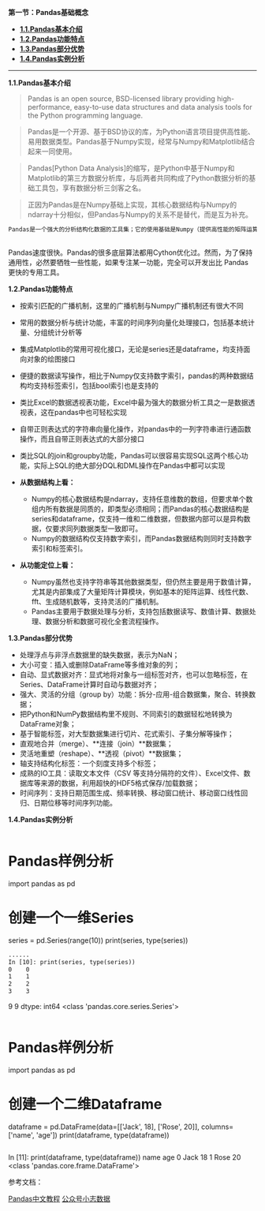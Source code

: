 **第一节：Pandas基础概念**

- <a href="#1.1">**1.1.Pandas基本介绍**</a>
- <a href="#1.2">**1.2.Pandas功能特点**</a>
- <a href="#1.3">**1.3.Pandas部分优势**</a>
- <a href="#1.4">**1.4.Pandas实例分析**</a>
---

<a id="1.1">**1.1.Pandas基本介绍**</a>

> Pandas is an open source, BSD-licensed library providing high-performance, easy-to-use data structures and data analysis tools for the Python programming language.

> Pandas是一个开源、基于BSD协议的库，为Python语言项目提供高性能、易用数据类型。Pandas基于Numpy实现，经常与Numpy和Matplotlib结合起来一同使用。

> Pandas[Python Data Analysis]的缩写，是Python中基于Numpy和Matplotlib的第三方数据分析库，与后两者共同构成了Python数据分析的基础工具包，享有数据分析三剑客之名。

> 正因为Pandas是在Numpy基础上实现，其核心数据结构与Numpy的ndarray十分相似，但Pandas与Numpy的关系不是替代，而是互为补充。

```html
Pandas是一个强大的分析结构化数据的工具集；它的使用基础是Numpy（提供高性能的矩阵运算）；用于数据挖掘和数据分析，同时也提供数据清洗功能。
```
```html
```
Pandas速度很快。Pandas的很多底层算法都用Cython优化过。然而，为了保持通用性，必然要牺牲一些性能，如果专注某一功能，完全可以开发出比 Pandas 更快的专用工具。



<a id="1.2">**1.2.Pandas功能特点**</a>

- 按索引匹配的广播机制，这里的广播机制与Numpy广播机制还有很大不同
- 常用的数据分析与统计功能，丰富的时间序列向量化处理接口，包括基本统计量、分组统计分析等
- 集成Matplotlib的常用可视化接口，无论是series还是dataframe，均支持面向对象的绘图接口
- 便捷的数据读写操作，相比于Numpy仅支持数字索引，pandas的两种数据结构均支持标签索引，包括bool索引也是支持的
- 类比Excel的数据透视表功能，Excel中最为强大的数据分析工具之一是数据透视表，这在pandas中也可轻松实现
- 自带正则表达式的字符串向量化操作，对pandas中的一列字符串进行通函数操作，而且自带正则表达式的大部分接口
- 类比SQL的join和groupby功能，Pandas可以很容易实现SQL这两个核心功能，实际上SQL的绝大部分DQL和DML操作在Pandas中都可以实现

- **从数据结构上看：**
	- Numpy的核心数据结构是ndarray，支持任意维数的数组，但要求单个数组内所有数据是同质的，即类型必须相同；而Pandas的核心数据结构是series和dataframe，仅支持一维和二维数据，但数据内部可以是异构数据，仅要求同列数据类型一致即可。
	- Numpy的数据结构仅支持数字索引，而Pandas数据结构则同时支持数字索引和标签索引。

- **从功能定位上看：**
	- Numpy虽然也支持字符串等其他数据类型，但仍然主要是用于数值计算，尤其是内部集成了大量矩阵计算模块，例如基本的矩阵运算、线性代数、fft、生成随机数等，支持灵活的广播机制。
	- Pandas主要用于数据处理与分析，支持包括数据读写、数值计算、数据处理、数据分析和数据可视化全套流程操作。

<a id="1.3">**1.3.Pandas部分优势**</a>

- 处理浮点与非浮点数据里的缺失数据，表示为NaN；
- 大小可变：插入或删除DataFrame等多维对象的列；
- 自动、显式数据对齐：显式地将对象与一组标签对齐，也可以忽略标签，在Series、DataFrame计算时自动与数据对齐；
- 强大、灵活的分组（group by）功能：拆分-应用-组合数据集，聚合、转换数据；
- 把Python和NumPy数据结构里不规则、不同索引的数据轻松地转换为DataFrame对象；
- 基于智能标签，对大型数据集进行切片、花式索引、子集分解等操作；
- 直观地合并（merge）、**连接（join）**数据集；
- 灵活地重塑（reshape）、**透视（pivot）**数据集；
- 轴支持结构化标签：一个刻度支持多个标签；
- 成熟的IO工具：读取文本文件（CSV 等支持分隔符的文件）、Excel文件、数据库等来源的数据，利用超快的HDF5格式保存/加载数据；
- 时间序列：支持日期范围生成、频率转换、移动窗口统计、移动窗口线性回归、日期位移等时间序列功能。

<a id="1.4">**1.4.Pandas实例分析**</a>
```python
```
# Pandas样例分析
import pandas as pd
# 创建一个一维Series
series = pd.Series(range(10))
print(series, type(series))
```html
......
In [10]: print(series, type(series))
0    0
1    1
2    2
3    3
```
9    9
dtype: int64 <class 'pandas.core.series.Series'>

```python
```
# Pandas样例分析
import pandas as pd
# 创建一个二维Dataframe
dataframe =  pd.DataFrame(data=[['Jack', 18], ['Rose', 20]], columns=['name', 'age'])
print(dataframe, type(dataframe))
```html
```
In [11]: print(dataframe, type(dataframe))
   name  age
0  Jack   18
1  Rose   20 <class 'pandas.core.frame.DataFrame'>

参考文档：

[Pandas中文教程](https://www.pypandas.cn/docs/getting_started/overview.html#%E6%95%B0%E6%8D%AE%E7%BB%93%E6%9E%84)
[公众号小志数据](https://mp.weixin.qq.com/s/OHflBhjPj46GT5t1532cnw)

